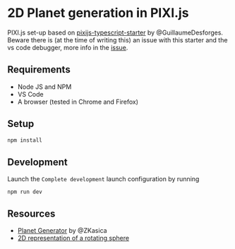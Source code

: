 # 2D Planet generation in PIXI.js

PIXI.js set-up based on [pixijs-typescript-starter](https://github.com/GuillaumeDesforges/pixijs-typescript-starter/) by @GuillaumeDesforges. Beware there is (at the time of writing this) an issue with this starter and the vs code debugger, more info in the [issue](https://github.com/GuillaumeDesforges/pixijs-typescript-starter/issues/8).

## Requirements

- Node JS and NPM
- VS Code
- A browser (tested in Chrome and Firefox)

## Setup

```bash
npm install
```

## Development

Launch the `Complete development` launch configuration by running

```unix
npm run dev
```

## Resources

- [Planet Generator](https://github.com/ZKasica/Planet-Generator/) by @ZKasica
- [2D representation of a rotating sphere](https://gamedev.stackexchange.com/questions/9346/2d-shader-to-draw-representation-of-rotating-sphere)